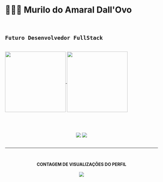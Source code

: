 # 👩🏻‍💻 Murilo do Amaral Dall'Ovo

<br>

## `Futuro Desenvolvedor FullStack`

<br>
<a href="https://github.com/dmurilo/github-readme-stats">
  <img height=200 align="center" src="https://github-readme-stats.vercel.app/api?username=dmurilo&theme=tokyonight" />
</a>
<a href="https://github.com/dmurilo/convoychat">
  <img height=200 align="center" src="https://github-readme-stats.vercel.app/api/top-langs?username=dmurilo&layout=donut&langs_count=8&card_width=300&theme=tokyonight" />
</a>

<br>
<br>
<br>
<br>
<br>

<div align="center"> 
  <a href = "mailto:murilodallovo@gmail.com"><img src="https://img.shields.io/badge/-Gmail-%23333?style=for-the-badge&logo=gmail&logoColor=white" target="_blank"></a>
  <a href=www.linkedin.com/in/murilo-do-amaral-dall-ovo-160588357 target="_blank">
    <img src="https://img.shields.io/badge/-LinkedIn-%230077B5?style=for-the-badge&logo=linkedin&logoColor=white" target="_blank">
  </a>
</div>
<br>

---

<br>
<p align="center">
  <strong>CONTAGEM DE VISUALIZAÇÕES DO PERFIL</strong>
  <br>
  <br>
  <img 
        align="center" 
        src="https://profile-counter.glitch.me/{dmurilo}/count.svg" 
    />
</p> 
